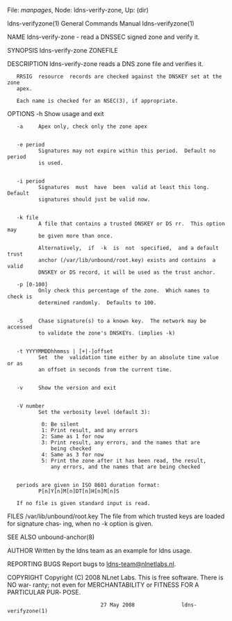 File: *manpages*,  Node: ldns-verify-zone,  Up: (dir)

ldns-verifyzone(1)          General Commands Manual         ldns-verifyzone(1)



NAME
       ldns-verify-zone - read a DNSSEC signed zone and verify it.

SYNOPSIS
       ldns-verify-zone ZONEFILE


DESCRIPTION
       ldns-verify-zone reads a DNS zone file and verifies it.

       RRSIG  resource  records are checked against the DNSKEY set at the zone
       apex.

       Each name is checked for an NSEC(3), if appropriate.


OPTIONS
       -h     Show usage and exit


       -a     Apex only, check only the zone apex


       -e period
              Signatures may not expire within this period.  Default no period
              is used.


       -i period
              Signatures  must  have  been  valid at least this long.  Default
              signatures should just be valid now.


       -k file
              A file that contains a trusted DNSKEY or DS rr.  This option may
              be given more than once.

              Alternatively,  if  -k  is  not  specified,  and a default trust
              anchor (/var/lib/unbound/root.key) exists and contains  a  valid
              DNSKEY or DS record, it will be used as the trust anchor.

       -p [0-100]
              Only check this percentage of the zone.  Which names to check is
              determined randomly.  Defaults to 100.


       -S     Chase signature(s) to a known key.  The network may be  accessed
              to validate the zone's DNSKEYs. (implies -k)


       -t YYYYMMDDhhmmss | [+|-]offset
              Set  the  validation time either by an absolute time value or as
              an offset in seconds from the current time.


       -v     Show the version and exit


       -V number
              Set the verbosity level (default 3):

               0: Be silent
               1: Print result, and any errors
               2: Same as 1 for now
               3: Print result, any errors, and the names that are
                  being checked
               4: Same as 3 for now
               5: Print the zone after it has been read, the result,
                  any errors, and the names that are being checked


       periods are given in ISO 8601 duration format:
              P[n]Y[n]M[n]DT[n]H[n]M[n]S

       If no file is given standard input is read.


FILES
       /var/lib/unbound/root.key
              The file from which trusted keys are loaded for signature  chas‐
              ing, when no -k option is given.


SEE ALSO
       unbound-anchor(8)


AUTHOR
       Written by the ldns team as an example for ldns usage.


REPORTING BUGS
       Report bugs to <ldns-team@nlnetlabs.nl>.


COPYRIGHT
       Copyright  (C) 2008 NLnet Labs. This is free software. There is NO war‐
       ranty; not even for MERCHANTABILITY or FITNESS FOR  A  PARTICULAR  PUR‐
       POSE.



                                  27 May 2008               ldns-verifyzone(1)

